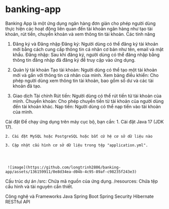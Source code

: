 # banking-app
Banking App là một ứng dụng ngân hàng đơn giản cho phép người dùng thực hiện các hoạt động liên quan đến tài khoản ngân hàng như tạo tài khoản, rút tiền, chuyển khoản và xem thông tin tài khoản.
Các tính năng

1. Đăng ký và Đăng nhập
  Đăng ký: Người dùng có thể đăng ký tài khoản mới bằng cách cung cấp thông tin cá nhân cơ bản như tên, email và mật khẩu.
  Đăng nhập: Sau khi đăng ký, người dùng có thể đăng nhập bằng thông tin đăng nhập đã đăng ký để truy cập vào ứng dụng.

2. Quản lý tài khoản
  Tạo tài khoản: Người dùng có thể tạo một tài khoản mới và gắn với thông tin cá nhân của mình.
  Xem bảng điều khiển: Cho phép người dùng xem thông tin tài khoản, bao gồm số dư và các tài khoản đã tạo.

3. Giao dịch Tài chính
  Rút tiền: Người dùng có thể rút tiền từ tài khoản của mình.
  Chuyển khoản: Cho phép chuyển tiền từ tài khoản của người dùng đến tài khoản khác.
  Nạp tiền: Người dùng có thể nạp tiền vào tài khoản của mình.

Cài đặt
Để chạy ứng dụng trên máy cục bộ, bạn cần:
    1. Cài đặt Java 17 (JDK 17).
    
    2. Cài đặt MySQL hoặc PostgreSQL hoặc bất cứ hệ cơ sở dữ liệu nào
    
    3. Cập nhật cấu hình cơ sở dữ liệu trong tệp "application.yml".



    
     ![image](https://github.com/longtrinh2806/banking-app/assets/136159911/0e8d34ea-d04b-4c95-89af-c98235f243e3)


Cấu trúc dự án
  /src: Chứa mã nguồn của ứng dụng.
  /resources: Chứa tệp cấu hình và tài nguyên cần thiết.


Công nghệ và Frameworks
  Java
  Spring Boot
  Spring Security
  Hibernate
  RESTful API

